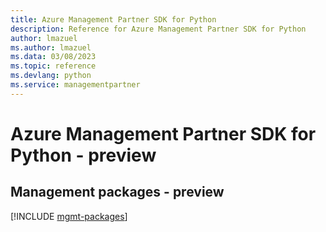 ```yaml
---
title: Azure Management Partner SDK for Python
description: Reference for Azure Management Partner SDK for Python
author: lmazuel
ms.author: lmazuel
ms.data: 03/08/2023
ms.topic: reference
ms.devlang: python
ms.service: managementpartner
---
```

# Azure Management Partner SDK for Python - preview

## Management packages - preview
[!INCLUDE [mgmt-packages](management-partner-mgmt-index.md)]